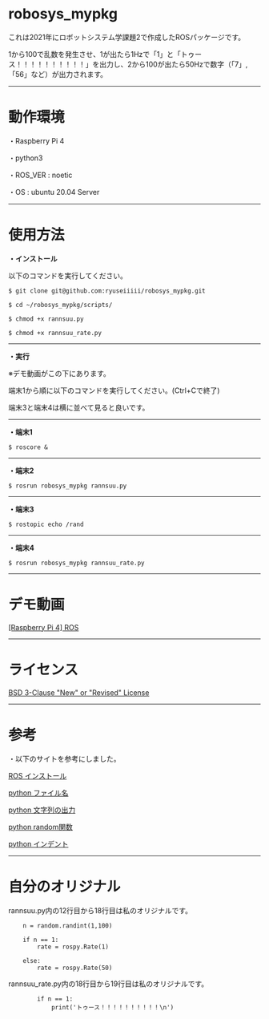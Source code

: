 # robosys_mypkg
これは2021年にロボットシステム学課題2で作成したROSパッケージです。

1から100で乱数を発生させ、1が出たら1Hzで「1」と「トゥース！！！！！！！！！！」を出力し、2から100が出たら50Hzで数字（「7」,「56」など）が出力されます。
***
# 動作環境
・Raspberry Pi 4

・python3

・ROS_VER : noetic

・OS : ubuntu 20.04 Server
***

# 使用方法
**・インストール**

以下のコマンドを実行してください。

```
$ git clone git@github.com:ryuseiiiii/robosys_mypkg.git

$ cd ~/robosys_mypkg/scripts/

$ chmod +x rannsuu.py

$ chmod +x rannsuu_rate.py
```
***
**・実行**

※デモ動画がこの下にあります。

端末1から順に以下のコマンドを実行してください。(Ctrl+Cで終了)

端末3と端末4は横に並べて見ると良いです。
***
**・端末1**
```
$ roscore &
```
***
**・端末2**
```
$ rosrun robosys_mypkg rannsuu.py
```
***
**・端末3**
```
$ rostopic echo /rand
```
***
**・端末4**
```
$ rosrun robosys_mypkg rannsuu_rate.py
```
***
# デモ動画
[[Raspberry Pi 4] ROS](https://www.youtube.com/watch?v=z6F4rG4Ik7I)
***
# ライセンス
[BSD 3-Clause "New" or "Revised" License](https://github.com/ryuseiiiii/robosys_mypkg/blob/main/LICENSE)
***
# 参考
・以下のサイトを参考にしました。

[ROS インストール](https://github.com/ryuichiueda/ros_setup_scripts_Ubuntu20.04_server)

[python ファイル名](https://teratail.com/questions/173842)

[python 文字列の出力](https://qiita.com/Morio/items/4614b2f4483b1d8e5cc1#:~:text=%E7%94%BB%E9%9D%A2%E3%81%B8%E3%81%AE%E6%96%87%E5%AD%97%E5%88%97%E3%81%AE%E5%87%BA%E5%8A%9B%E3%81%AF%E3%83%97%E3%83%AD%E3%82%B0%E3%83%A9%E3%83%A0%E3%81%AE%E5%9F%BA%E6%9C%AC%E4%B8%AD%E3%81%AE%E5%9F%BA%E6%9C%AC%E3%81%A7%E3%81%99%E3%80%82%20Python%E3%81%AB%E3%81%8A%E3%81%91%E3%82%8B%E7%94%BB%E9%9D%A2%E3%81%B8%E3%81%AE%E5%87%BA%E5%8A%9B%E3%81%AB%E3%81%AF%E3%80%8Cprint%E9%96%A2%E6%95%B0%E3%80%8D%E3%82%92%E4%BD%BF%E3%81%84%E3%81%BE%E3%81%99%E3%80%82,Python%E3%82%92%E4%BD%BF%E3%81%86%E4%B8%8A%E3%81%A7%E3%80%81print%E9%96%A2%E6%95%B0%E3%81%AF%E6%AC%A0%E3%81%8B%E3%81%99%E4%BA%8B%E3%81%8C%E5%87%BA%E6%9D%A5%E3%81%AA%E3%81%84%E3%82%82%E3%81%AE%E3%81%A7%E3%81%99%E3%80%82%20%E4%BB%8A%E5%9B%9E%E3%81%AFprint%E9%96%A2%E6%95%B0%E3%81%AE%E4%BD%BF%E3%81%84%E6%96%B9%E3%81%AB%E3%81%A4%E3%81%84%E3%81%A6%E8%AA%AC%E6%98%8E%E3%81%97%E3%81%BE%E3%81%99%E3%80%82%20print%E9%96%A2%E6%95%B0%E3%81%AF%E3%80%81%E6%96%87%E5%AD%97%E5%88%97%E3%82%92%E7%94%BB%E9%9D%A2%E3%81%AB%E5%87%BA%E5%8A%9B%E3%81%99%E3%82%8B%E9%96%A2%E6%95%B0%E3%81%A7%E3%81%99%E3%80%82)

[python random関数](https://techacademy.jp/magazine/15821)

[python インデント](https://www.sejuku.net/blog/71596)
***
# 自分のオリジナル
rannsuu.py内の12行目から18行目は私のオリジナルです。
```
    n = random.randint(1,100)

    if n == 1:
        rate = rospy.Rate(1)

    else:
        rate = rospy.Rate(50)
```
rannsuu_rate.py内の18行目から19行目は私のオリジナルです。
```
        if n == 1:
            print('トゥース！！！！！！！！！！\n')
```
